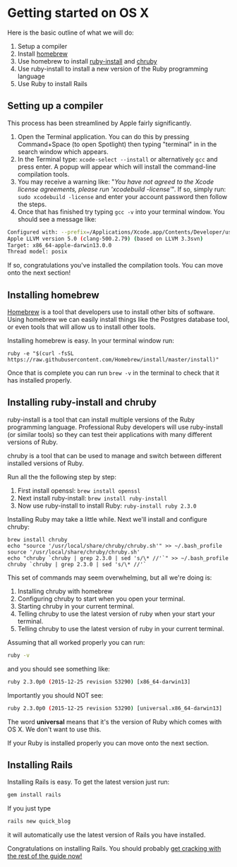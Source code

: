 # Getting started on OS X

Here is the basic outline of what we will do:

1. Setup a compiler
2. Install [homebrew](http://brew.sh)
3. Use homebrew to install [ruby-install](https://github.com/postmodern/ruby-install) and [chruby](https://github.com/postmodern/chruby)
4. Use ruby-install to install a new version of the Ruby programming language
5. Use Ruby to install Rails

## Setting up a compiler

This process has been streamlined by Apple fairly significantly.

1. Open the Terminal application. You can do this by pressing Command+Space (to open Spotlight) then typing "terminal" in
in the search window which appears.
2. In the Terminal type: `xcode-select --install` or alternatively `gcc` and press enter. A popup will appear which will install the command-line compilation tools.
3. You may receive a warning like: "_You have not agreed to the Xcode license agreements, please run 'xcodebuild -license'_". If so, simply run: `sudo xcodebuild -license` and enter your account password then follow the steps.
4. Once that has finished try typing `gcc -v` into your terminal window. You should see a message like:

```sh
Configured with: --prefix=/Applications/Xcode.app/Contents/Developer/usr
Apple LLVM version 5.0 (clang-500.2.79) (based on LLVM 3.3svn)
Target: x86_64-apple-darwin13.0.0
Thread model: posix
```

If so, congratulations you've installed the compilation tools. You can move onto the next section!

## Installing homebrew

[Homebrew](http://brew.sh) is a tool that developers use to install other bits of software. Using homebrew we can easily
install things like the Postgres database tool, or even tools that will allow us to install other tools.

Installing homebrew is easy. In your terminal window run:

```
ruby -e "$(curl -fsSL https://raw.githubusercontent.com/Homebrew/install/master/install)"
```

Once that is complete you can run `brew -v` in the terminal to check that it has installed properly.

## Installing ruby-install and chruby

ruby-install is a tool that can install multiple versions of the Ruby programming language.
Professional Ruby developers will use ruby-install (or similar tools) so they can test their
applications with many different versions of Ruby.

chruby is a tool that can be used to manage and switch between different installed versions
of Ruby.

Run all the the following step by step:

1. First install openssl: `brew install openssl`
2. Next install ruby-install: `brew install ruby-install`
3. Now use ruby-install to install Ruby: `ruby-install ruby 2.3.0`

Installing Ruby may take a little while. Next we'll install and configure chruby:

```
brew install chruby
echo "source '/usr/local/share/chruby/chruby.sh'" >> ~/.bash_profile
source '/usr/local/share/chruby/chruby.sh'
echo "chruby `chruby | grep 2.3.0 | sed 's/\* //'`" >> ~/.bash_profile
chruby `chruby | grep 2.3.0 | sed 's/\* //'`
```

This set of commands may seem overwhelming, but all we're doing is:

1. Installing chruby with homebrew
2. Configuring chruby to start when you open your terminal.
3. Starting chruby in your current terminal.
4. Telling chruby to use the latest version of ruby when your start your terminal.
5. Telling chruby to use the latest version of ruby in your current terminal.

Assuming that all worked properly you can run:

```sh
ruby -v
```

and you should see something like:

```sh
ruby 2.3.0p0 (2015-12-25 revision 53290) [x86_64-darwin13]
```

Importantly you should NOT see:

```sh
ruby 2.3.0p0 (2015-12-25 revision 53290) [universal.x86_64-darwin13]
```

The word __universal__ means that it's the version of Ruby which comes with OS X.
We don't want to use this.

If your Ruby is installed properly you can move onto the next section.

## Installing Rails

Installing Rails is easy. To get the latest version just run:

```sh
gem install rails
```

If you just type

```sh
rails new quick_blog
```

it will automatically use the latest version of Rails you have installed.

Congratulations on installing Rails. You should probably [get cracking with the rest of the guide now!](/guides/installfest/getting_started)
